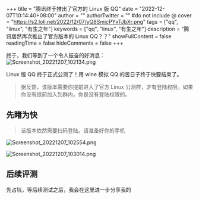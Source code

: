 +++
title = "腾讯终于推出了官方的 Linux 版 QQ"
date = "2022-12-07T10:14:40+08:00"
author = ""
authorTwitter = "" #do not include @
cover = "https://s2.loli.net/2022/12/07/yQ8SmicPYxTJbXr.png"
tags = ["qq", "linux", "有生之年"]
keywords = ["qq", "linux", "有生之年"]
description = "腾讯居然再次推出了官方版本的 Linux QQ？？"
showFullContent = false
readingTime = false
hideComments = false
+++

终于，我们等到了一个令人振奋的好消息：
![Screenshot_20221207_102134.png](https://s2.loli.net/2022/12/07/yQ8SmicPYxTJbXr.png)

Linux 版 QQ 终于正式公测了！用 wine 模拟 QQ 的苦日子终于快要结束了。

> 据反馈，该版本需要你提前进入了官方 Linux 公测群，才有登陆权限。如果你没有提前加入到群内，你是没有登陆权限的。

## 先睹为快
> 该版本依然需要扫码登陆。请准备好你的手机

![Screenshot_20221207_102554.png](https://s2.loli.net/2022/12/07/eU7t9kLrZHI2hTu.png)

![Screenshot_20221207_103014.png](https://s2.loli.net/2022/12/07/iadsmFely6z9UR7.png)

## 后续评测
先占坑，等后续测试之后，我会在这里进一步分享我的